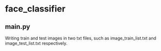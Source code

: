 # face_classifier

## main.py
Writing train and test images in two txt files, such as image_train_list.txt and image_test_list.txt respectively.
